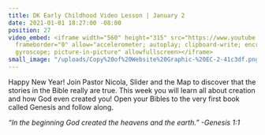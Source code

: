 ```yaml
---
title: DK Early Childhood Video Lesson | January 2
date: 2021-01-01 18:27:00 -08:00
position: 27
video_embed: <iframe width="560" height="315" src="https://www.youtube.com/embed/mQGnTjmfhLI"
  frameborder="0" allow="accelerometer; autoplay; clipboard-write; encrypted-media;
  gyroscope; picture-in-picture" allowfullscreen></iframe>
small_image: "/uploads/Copy%20of%20Website%20Graphic-%20EC-2-41c3df.png"
---
```


Happy New Year! Join Pastor Nicola, Slider and the Map to discover that the stories in the Bible really are true. This week you will learn all about creation and how God even created you! Open your Bibles to the very first book called Genesis and follow along.

*“In the beginning God created the heavens and the earth.” 
-Genesis 1:1*